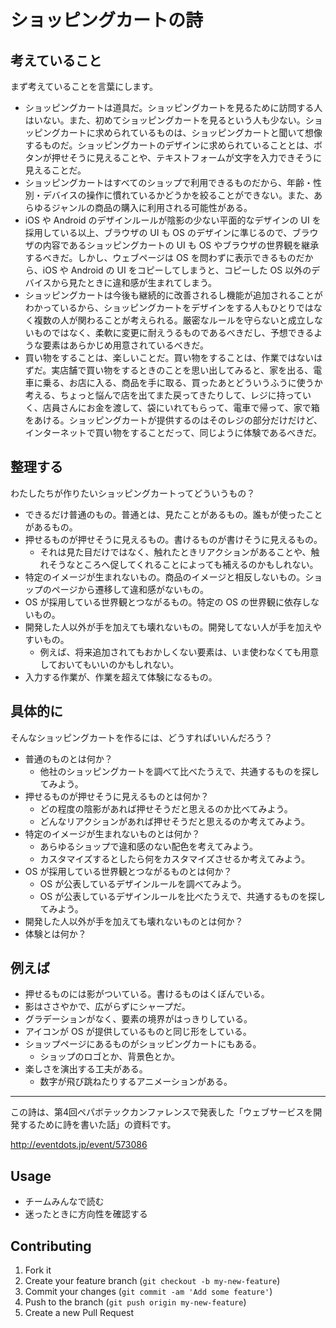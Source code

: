 # ショッピングカートの詩

## 考えていること

まず考えていることを言葉にします。

* ショッピングカートは道具だ。ショッピングカートを見るために訪問する人はいない。また、初めてショッピングカートを見るという人も少ない。ショッピングカートに求められているものは、ショッピングカートと聞いて想像するものだ。ショッピングカートのデザインに求められていることとは、ボタンが押せそうに見えることや、テキストフォームが文字を入力できそうに見えることだ。
* ショッピングカートはすべてのショップで利用できるものだから、年齢・性別・デバイスの操作に慣れているかどうかを絞ることができない。また、あらゆるジャンルの商品の購入に利用される可能性がある。
* iOS や Android のデザインルールが陰影の少ない平面的なデザインの UI を採用している以上、ブラウザの UI も OS のデザインに準じるので、ブラウザの内容であるショッピングカートの UI も OS やブラウザの世界観を継承するべきだ。しかし、ウェブページは OS を問わずに表示できるものだから、iOS や Android の UI をコピーしてしまうと、コピーした OS 以外のデバイスから見たときに違和感が生まれてしまう。
* ショッピングカートは今後も継続的に改善されるし機能が追加されることがわかっているから、ショッピングカートをデザインをする人もひとりではなく複数の人が関わることが考えられる。厳密なルールを守らないと成立しないものではなく、柔軟に変更に耐えうるものであるべきだし、予想できるような要素はあらかじめ用意されているべきだ。
* 買い物をすることは、楽しいことだ。買い物をすることは、作業ではないはずだ。実店舗で買い物をするときのことを思い出してみると、家を出る、電車に乗る、お店に入る、商品を手に取る、買ったあとどういうふうに使うか考える、ちょっと悩んで店を出てまた戻ってきたりして、レジに持っていく、店員さんにお金を渡して、袋にいれてもらって、電車で帰って、家で箱をあける。ショッピングカートが提供するのはそのレジの部分だけだけど、インターネットで買い物をすることだって、同じように体験であるべきだ。

## 整理する

わたしたちが作りたいショッピングカートってどういうもの？

* できるだけ普通のもの。普通とは、見たことがあるもの。誰もが使ったことがあるもの。
* 押せるものが押せそうに見えるもの。書けるものが書けそうに見えるもの。
  * それは見た目だけではなく、触れたときリアクションがあることや、触れそうなところへ促してくれることによっても補えるのかもしれない。
* 特定のイメージが生まれないもの。商品のイメージと相反しないもの。ショップのページから遷移して違和感がないもの。
* OS が採用している世界観とつながるもの。特定の OS の世界観に依存しないもの。
* 開発した人以外が手を加えても壊れないもの。開発してない人が手を加えやすいもの。
  * 例えば、将来追加されてもおかしくない要素は、いま使わなくても用意しておいてもいいのかもしれない。
* 入力する作業が、作業を超えて体験になるもの。

## 具体的に

そんなショッピングカートを作るには、どうすればいいんだろう？

* 普通のものとは何か？
  * 他社のショッピングカートを調べて比べたうえで、共通するものを探してみよう。
* 押せるものが押せそうに見えるものとは何か？
  * どの程度の陰影があれば押せそうだと思えるのか比べてみよう。
  * どんなリアクションがあれば押せそうだと思えるのか考えてみよう。
* 特定のイメージが生まれないものとは何か？
  * あらゆるショップで違和感のない配色を考えてみよう。
  * カスタマイズするとしたら何をカスタマイズさせるか考えてみよう。
* OS が採用している世界観とつながるものとは何か？
  * OS が公表しているデザインルールを調べてみよう。
  * OS が公表しているデザインルールを比べたうえで、共通するものを探してみよう。
* 開発した人以外が手を加えても壊れないものとは何か？
* 体験とは何か？

## 例えば

* 押せるものには影がついている。書けるものはくぼんでいる。
* 影はささやかで、広がらずにシャープだ。
* グラデーションがなく、要素の境界がはっきりしている。
* アイコンが OS が提供しているものと同じ形をしている。
* ショップページにあるものがショッピングカートにもある。
  * ショップのロゴとか、背景色とか。
* 楽しさを演出する工夫がある。
  * 数字が飛び跳ねたりするアニメーションがある。

----

この詩は、第4回ペパボテックカンファレンスで発表した「ウェブサービスを開発するために詩を書いた話」の資料です。

http://eventdots.jp/event/573086

## Usage

* チームみんなで読む
* 迷ったときに方向性を確認する

## Contributing

1. Fork it
2. Create your feature branch (`git checkout -b my-new-feature`)
3. Commit your changes (`git commit -am 'Add some feature'`)
4. Push to the branch (`git push origin my-new-feature`)
5. Create a new Pull Request

